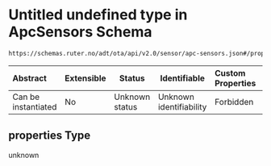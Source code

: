 # Untitled undefined type in ApcSensors Schema

```txt
https://schemas.ruter.no/adt/ota/api/v2.0/sensor/apc-sensors.json#/properties
```




| Abstract            | Extensible | Status         | Identifiable            | Custom Properties | Additional Properties | Access Restrictions | Defined In                                                                        |
| :------------------ | ---------- | -------------- | ----------------------- | :---------------- | --------------------- | ------------------- | --------------------------------------------------------------------------------- |
| Can be instantiated | No         | Unknown status | Unknown identifiability | Forbidden         | Allowed               | none                | [apc-sensors.json\*](../../schema/sensor/apc-sensors.json "open original schema") |

## properties Type

unknown
